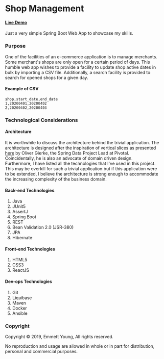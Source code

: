 Shop Management
========================
#### [Live Demo](http://li118-165.members.linode.com:8080)

Just a very simple Spring Boot Web App to showcase my skills.

### Purpose

One of the facilities of an e-commerce application is to manage merchants. Some merchant's shops are only open
for a certain period of days. This humble web app wishes to provide a facility to update shop active dates in bulk by 
importing a CSV file. Additionally, a search facility is provided to search for opened shops for a given day.

#### Example of CSV
    shop,start_date,end_date
    1,20200401,20200402
    2,20200402,20200403

### Technological Considerations
#### Architecture 

It is worthwhile to discuss the architecture behind the trivial application. The architecture is designed after the
inspiration of vertical slices as presented [here](http://olivergierke.de/2013/01/whoops-where-did-my-architecture-go/) 
by Oliver Gierke, the Spring Data Project Lead at Pivotal. Coincidentally, he is also an advocate of domain driven design. 
Furthermore, I have listed all the technologies that I've used in this project. This may be overkill for such a trivial
application but if this application were to be extended, I believe the architecture is strong enough to accommodate the
increasing complexity of the business domain.

#### Back-end Technologies

1. Java
2. JUnit5
3. AssertJ
4. Spring Boot
5. REST
6. Bean Validation 2.0 (JSR-380)
7. JPA
8. Hibernate

#### Front-end Technologies
1. HTML5
2. CSS3
3. ReactJS

#### Dev-ops Technologies
1. Git
2. Liquibase
3. Maven
4. Docker
5. Ansible


### Copyright
Copyright © 2019, Emmett Young, All rights reserved.

No reproduction and usage are allowed in whole or in part for distribution, personal and commercial purposes.